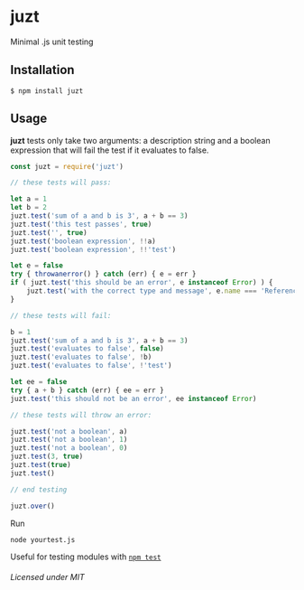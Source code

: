 # juzt
Minimal .js unit testing


## Installation

```shell
$ npm install juzt
```


## Usage

**juzt** tests only take two arguments: a description string and a boolean expression that will fail the test if it evaluates to false.

```javascript
const juzt = require('juzt')

// these tests will pass:

let a = 1
let b = 2
juzt.test('sum of a and b is 3', a + b == 3)
juzt.test('this test passes', true)
juzt.test('', true)
juzt.test('boolean expression', !!a)
juzt.test('boolean expression', !!'test')

let e = false
try { throwanerror() } catch (err) { e = err }
if ( juzt.test('this should be an error', e instanceof Error) ) {
	juzt.test('with the correct type and message', e.name === 'ReferenceError' && e.message === 'throwanerror is not defined')
}

// these tests will fail:

b = 1
juzt.test('sum of a and b is 3', a + b == 3)
juzt.test('evaluates to false', false)
juzt.test('evaluates to false', !b)
juzt.test('evaluates to false', !'test')

let ee = false
try { a + b } catch (err) { ee = err }
juzt.test('this should not be an error', ee instanceof Error)

// these tests will throw an error:

juzt.test('not a boolean', a)
juzt.test('not a boolean', 1)
juzt.test('not a boolean', 0)
juzt.test(3, true)
juzt.test(true)
juzt.test()

// end testing

juzt.over()
```

Run
```shell
node yourtest.js
```

Useful for testing modules with [`npm test`](https://docs.npmjs.com/cli/test)

###### Licensed under MIT
